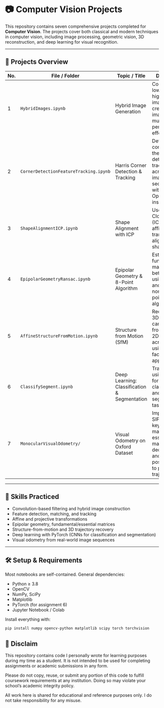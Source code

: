 # 📷 Computer Vision Projects

This repository contains seven comprehensive projects completed for **Computer Vision**. The projects cover both classical and modern techniques in computer vision, including image processing, geometric vision, 3D reconstruction, and deep learning for visual recognition.

---

## 📁 Projects Overview

| No. | File / Folder                         | Topic / Title                             | Description |
|-----|----------------------------------------|--------------------------------------------|-------------|
| 1   | `HybridImages.ipynb`                   | Hybrid Image Generation                    | Combines low-pass and high-pass images to create hybrid images with multi-scale perceptual effects. |
| 2   | `CornerDetectionFeatureTracking.ipynb` | Harris Corner Detection & Tracking         | Detects corners using the Harris detector and tracks them across an image sequence without OpenCV built-ins. |
| 3   | `ShapeAlignmentICP.ipynb`              | Shape Alignment with ICP                   | Uses Iterative Closest Point (ICP) and affine transforms to align binary shape images. |
| 4   | `EpipolarGeometryRansac.ipynb`         | Epipolar Geometry & 8-Point Algorithm      | Estimates the fundamental matrix between views using RANSAC and the normalized 8-point algorithm. |
| 5   | `AffineStructureFromMotion.ipynb`      | Structure from Motion (SfM)                | Reconstructs a 3D scene and camera path from tracked 2D points across frames using an affine factorization approach. |
| 6   | `ClassifySegment.ipynb`                | Deep Learning: Classification & Segmentation | Trains CNNs using PyTorch for CIFAR-10 classification and image segmentation tasks. |
| 7   | `MonocularVisualOdometry/`           | Visual Odometry on Oxford Dataset          | Implements SIFT-based keypoint matching, essential matrix decomposition, and camera pose recovery to plot 3D trajectory. |

---

## 🧠 Skills Practiced

- Convolution-based filtering and hybrid image construction
- Feature detection, matching, and tracking
- Affine and projective transformations
- Epipolar geometry, fundamental/essential matrices
- Structure-from-motion and 3D trajectory recovery
- Deep learning with PyTorch (CNNs for classification and segmentation)
- Visual odometry from real-world image sequences

---

## 🛠 Setup & Requirements

Most notebooks are self-contained. General dependencies:
- Python ≥ 3.8
- OpenCV
- NumPy, SciPy
- Matplotlib
- PyTorch (for assignment 6)
- Jupyter Notebook / Colab

Install everything with:

```bash
pip install numpy opencv-python matplotlib scipy torch torchvision

```
## 👿 Disclaim
This repository contains code I personally wrote for learning purposes during my time as a student.
It is not intended to be used for completing assignments or academic submissions in any form.

Please do not copy, reuse, or submit any portion of this code to fulfill coursework requirements at any institution.
Doing so may violate your school’s academic integrity policy.

All work here is shared for educational and reference purposes only. I do not take responsibility for any misuse.

